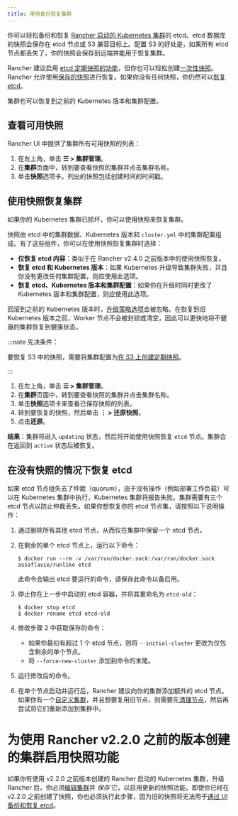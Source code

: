 ```yaml
---
title: 使用备份恢复集群
---
```


你可以轻松备份和恢复 [Rancher 启动的 Kubernetes 集群](../../../pages-for-subheaders/launch-kubernetes-with-rancher.md)的 etcd。etcd 数据库的快照会保存在 etcd 节点或 S3 兼容目标上。配置 S3 的好处是，如果所有 etcd 节点都丢失了，你的快照会保存到远端并能用于恢复集群。

Rancher 建议启用 [etcd 定期快照的功能](back-up-rancher-launched-kubernetes-clusters.md#配置定期快照)，但你也可以轻松创建[一次性快照](back-up-rancher-launched-kubernetes-clusters.md#单次快照)。Rancher 允许使用[保存的快照](#使用快照恢复集群)进行恢复。如果你没有任何快照，你仍然可以[恢复 etcd](#在没有快照的情况下恢复-etcd)。

集群也可以恢复到之前的 Kubernetes 版本和集群配置。

## 查看可用快照

Rancher UI 中提供了集群所有可用快照的列表：

1. 在左上角，单击 **☰ > 集群管理**。
1. 在**集群**页面中，转到要查看快照的集群并点击集群名称。
1. 单击**快照**选项卡。列出的快照包括创建时间的时间戳。

## 使用快照恢复集群

如果你的 Kubernetes 集群已损坏，你可以使用快照来恢复集群。

快照由 etcd 中的集群数据、Kubernetes 版本和 `cluster.yml` 中的集群配置组成。有了这些组件，你可以在使用快照恢复集群时选择：

- **仅恢复 etcd 内容**：类似于在 Rancher v2.4.0 之前版本中的使用快照恢复。
- **恢复 etcd 和 Kubernetes 版本**：如果 Kubernetes 升级导致集群失败，并且你没有更改任何集群配置，则应使用此选项。
- **恢复 etcd、Kubernetes 版本和集群配置**：如果你在升级时同时更改了 Kubernetes 版本和集群配置，则应使用此选项。

回滚到之前的 Kubernetes 版本时，[升级策略选项](../../../getting-started/installation-and-upgrade/upgrade-and-roll-back-kubernetes.md#配置升级策略)会被忽略。在恢复到旧 Kubernetes 版本之前，Worker 节点不会被封锁或清空，因此可以更快地将不健康的集群恢复到健康状态。

:::note 先决条件：

要恢复 S3 中的快照，需要将集群配置为[在 S3 上创建定期快照](back-up-rancher-launched-kubernetes-clusters.md#配置定期快照)。

:::

1. 在左上角，单击 **☰ > 集群管理**。
1. 在**集群**页面中，转到要查看快照的集群并点击集群名称。
1. 单击**快照**选项卡来查看已保存快照的列表。
1. 转到要恢复的快照，然后单击 **⋮ > 还原快照**。
1. 点击**还原**。

**结果**：集群将进入 `updating` 状态，然后将开始使用快照恢复 `etcd` 节点。集群会在返回到 `active` 状态后被恢复。

## 在没有快照的情况下恢复 etcd

如果 etcd 节点组失去了仲裁（quorum），由于没有操作（例如部署工作负载）可以在 Kubernetes 集群中执行，Kubernetes 集群将报告失败。集群需要有三个 etcd 节点以防止仲裁丢失。如果你想恢复你的 etcd 节点集，请按照以下说明操作：

1. 通过删除所有其他 etcd 节点，从而仅在集群中保留一个 etcd 节点。

2. 在剩余的单个 etcd 节点上，运行以下命令：

   ```
   $ docker run --rm -v /var/run/docker.sock:/var/run/docker.sock assaflavie/runlike etcd
   ```

   此命令会输出 etcd 要运行的命令，请保存此命令以备后用。

3. 停止你在上一步中启动的 etcd 容器，并将其重命名为 `etcd-old`：

   ```
   $ docker stop etcd
   $ docker rename etcd etcd-old
   ```

4. 修改步骤 2 中获取保存的命令：

   - 如果你最初有超过 1 个 etcd 节点，则将 `--initial-cluster` 更改为仅包含剩余的单个节点。
   - 将 `--force-new-cluster` 添加到命令的末尾。

5. 运行修改后的命令。

6. 在单个节点启动并运行后，Rancher 建议向你的集群添加额外的 etcd 节点。如果你有一个[自定义集群](../../../pages-for-subheaders/use-existing-nodes.md)，并且想要复用旧节点，则需要先[清理节点](../../advanced-user-guides/manage-clusters/clean-cluster-nodes.md)，然后再尝试将它们重新添加到集群中。

# 为使用 Rancher v2.2.0 之前的版本创建的集群启用快照功能

如果你有使用 v2.2.0 之前版本创建的 Rancher 启动的 Kubernetes 集群，升级 Rancher 后，你必须[编辑集群](../../../pages-for-subheaders/cluster-configuration.md)并 _保存_ 它，以启用更新的快照功能。即使你已经在 v2.2.0 之前创建了快照，你也必须执行此步骤，因为旧的快照将无法用于[通过 UI 备份和恢复 etcd](restore-rancher-launched-kubernetes-clusters-from-backup.md)。
